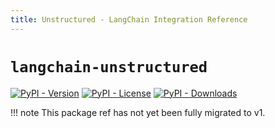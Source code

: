 ```yaml
---
title: Unstructured - LangChain Integration Reference
---
```


# `langchain-unstructured`

[![PyPI - Version](https://img.shields.io/pypi/v/langchain-unstructured?label=%20)](https://pypi.org/project/langchain-unstructured/#history)
[![PyPI - License](https://img.shields.io/pypi/l/langchain-unstructured)](https://opensource.org/licenses/MIT)
[![PyPI - Downloads](https://img.shields.io/pepy/dt/langchain-unstructured)](https://pypistats.org/packages/langchain-unstructured)

!!! note
    This package ref has not yet been fully migrated to v1.
